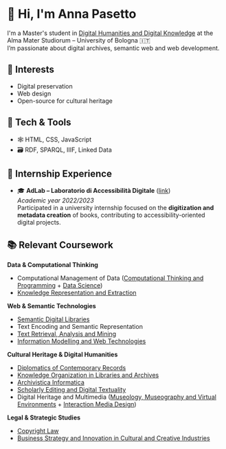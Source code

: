 
<!--
**annapasetto0/annapasetto0** is a ✨ _special_ ✨ repository because its `README.md` (this file) appears on your GitHub profile.

Here are some ideas to get you started:

- 🔭 I’m currently working on ...
- 🌱 I’m currently learning ...
- 👯 I’m looking to collaborate on ...
- 🤔 I’m looking for help with ...
- 💬 Ask me about ...
- 📫 How to reach me: ...
- 😄 Pronouns: ...
- ⚡ Fun fact: ...
-->
# 👋 Hi, I'm Anna Pasetto
I'm a Master's student in  <a href="https://corsi.unibo.it/2cycle/DigitalHumanitiesKnowledge"> Digital Humanities and Digital Knowledge</a> at the Alma Mater Studiorum – University of Bologna 🇮🇹  
I’m passionate about digital archives, semantic web and web development.  

## 🧠 Interests
- Digital preservation  
- Web design  
- Open-source for cultural heritage

## 🔧 Tech & Tools
- 🕸️ HTML, CSS, JavaScript
- 🗃️ RDF, SPARQL, IIIF, Linked Data

## 🧪 Internship Experience
- 🎓 **AdLab – Laboratorio di Accessibilità Digitale** ([link](https://site.unibo.it/adlab/it))  
  *Academic year 2022/2023*  
  Participated in a university internship focused on the **digitization and metadata creation** of books, contributing to accessibility-oriented digital projects.

## 📚 Relevant Coursework

**Data & Computational Thinking**
- Computational Management of Data (<a href="https://www.unibo.it/en/study/course-units-transferable-skills-moocs/course-unit-catalogue/course-unit/2024/467045">Computational Thinking and Programming</a> + <a href="https://www.unibo.it/en/study/course-units-transferable-skills-moocs/course-unit-catalogue/course-unit/2024/467046">Data Science</a>)
- <a href="https://www.unibo.it/en/study/course-units-transferable-skills-moocs/course-unit-catalogue/course-unit/2024/490896">Knowledge Representation and Extraction</a>

**Web & Semantic Technologies**
- <a href="https://www.unibo.it/en/study/course-units-transferable-skills-moocs/course-unit-catalogue/course-unit/2024/424786">Semantic Digital Libraries</a>
- <a hfre="https://www.unibo.it/en/study/course-units-transferable-skills-moocs/course-unit-catalogue/course-unit/2024/490900">Text Encoding and Semantic Representation</a>
- <a href="https://www.unibo.it/en/study/course-units-transferable-skills-moocs/course-unit-catalogue/course-unit/2024/424633"> Text Retrieval, Analysis and Mining</a>
- <a href="https://www.unibo.it/en/study/course-units-transferable-skills-moocs/course-unit-catalogue/course-unit/2024/454464">Information Modelling and Web Technologies</a>

**Cultural Heritage & Digital Humanities**
- <a href="https://www.unibo.it/en/study/course-units-transferable-skills-moocs/course-unit-catalogue/course-unit/2024/478835">Diplomatics of Contemporary Records</a>
- <a href="https://www.unibo.it/en/study/course-units-transferable-skills-moocs/course-unit-catalogue/course-unit/2024/490899">Knowledge Organization in Libraries and Archives</a>
- <a href="https://www.unibo.it/it/studiare/insegnamenti-competenze-trasversali-moocs/insegnamenti/insegnamento/2024/503378">Archivistica Informatica</a>
- <a href="https://www.unibo.it/en/study/course-units-transferable-skills-moocs/course-unit-catalogue/course-unit/2024/478833">Scholarly Editing and Digital Textuality</a>
- Digital Heritage and Multimedia (<a href="https://www.unibo.it/en/study/course-units-transferable-skills-moocs/course-unit-catalogue/course-unit/2022/454471">Museology, Museography and Virtual Environments</a> + <a href="https://www.unibo.it/en/study/course-units-transferable-skills-moocs/course-unit-catalogue/course-unit/2022/454470">Interaction Media Design</a>)

**Legal & Strategic Studies**
- <a href="https://www.unibo.it/it/studiare/insegnamenti-competenze-trasversali-moocs/insegnamenti/insegnamento/2024/424069">Copyright Law</a>
- <a href="https://www.unibo.it/en/study/course-units-transferable-skills-moocs/course-unit-catalogue/course-unit/2023/424650">Business Strategy and Innovation in Cultural and Creative Industries</a>
